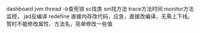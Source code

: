 dashboard
jvm
thread -b查死锁
sc找类
sm找方法
trace方法时间
monitor方法监控，
jad反编译
redefine 直接内存改代码，应急，直接改编译，无需上下线。 暂时不能修改属性、方法名，简单修改一些值